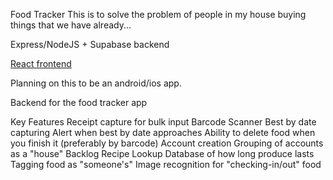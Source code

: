Food Tracker
This is to solve the problem of people in my house buying things that we have already...

Express/NodeJS + Supabase backend

[React frontend](https://github.com/pricejoshua/wehavefoodathome-frontend)

Planning on this to be an android/ios app.

Backend for the food tracker app

Key Features
 Receipt capture for bulk input
 Barcode Scanner
 Best by date capturing
 Alert when best by date approaches
 Ability to delete food when you finish it (preferably by barcode)
 Account creation
 Grouping of accounts as a "house"
Backlog
 Recipe Lookup
 Database of how long produce lasts
 Tagging food as "someone's"
 Image recognition for "checking-in/out" food
